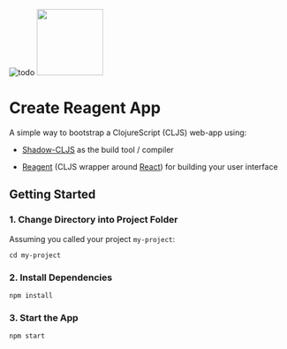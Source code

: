 <img alt="todo" src="https://res.cloudinary.com/jon710/image/upload/v1618715802/Screen_Shot_2021-04-18_at_12.12.27_AM_qftjei.png" />

<img src="https://raw.githubusercontent.com/cljs/logo/master/cljs.svg" height="120">

# Create Reagent App
A simple way to bootstrap a ClojureScript (CLJS) web-app using:

- [Shadow-CLJS](http://shadow-cljs.org/) as the build tool / compiler

- [Reagent](https://github.com/reagent-project/reagent) (CLJS wrapper around [React](https://reactjs.org/)) for building your user interface

## Getting Started
### 1. Change Directory into Project Folder

Assuming you called your project `my-project`:

```
cd my-project
```
### 2. Install Dependencies

```
npm install
```
### 3. Start the App

```
npm start
```